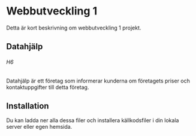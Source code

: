 # Webbutveckling 1  
Detta är kort beskrivning om webbutveckling 1 projekt.
## Datahjälp
###### H6

Datahjälp är ett företag som informerar kunderna om företagets priser och kontaktuppgifter till detta företag.
## Installation
Du kan ladda ner alla dessa filer och installera källkodsfiler i din lokala server eller egen hemsida.


